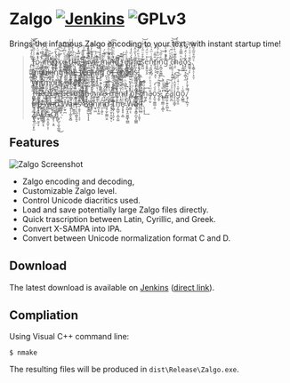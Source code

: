 Zalgo [![Jenkins](https://img.shields.io/jenkins/s/https/ci.quantum2.xyz/job/Zalgo.svg)](https://ci.quantum2.xyz/job/Zalgo/) ![GPLv3](https://img.shields.io/badge/license-GPLv3-blue.svg)
=====

Brings the infamous Zalgo encoding to your text, with instant startup time!

>﻿̡̨͕̳͖͍̜̳͓̩̍͌̀̒͒̈͂̑ͯ̀͝ͅT̵̫̹̦̘̪͓̺̲͋ͯ͛̋̂ͨ͌̈͊͞o͛ͮ̈̐ͧ͗͐͏̯͖͕͉͡ ̧̝̥̤̥͉̞̲͓͇ͪͬ͂͆ị̸̼̙̮̯͚̘̿̆ͪ̈́͟͟͟ņ̲̻̜͎͉͈̓ͩ͒̿̔̏̆̀v̈ͦͪ̇ͦ҉̸̬̫͍̩ò̮̟͓̹̈́̔̐͞͡͡k̡̼͉̪̠̱͒̂ͨ͝e̵̫̱͖̲͇̣͑͗̀ͧ͆ͣͯͫ̄͟͟ ̧̠̪̠ͤ̅͋ͨ̍ͨ̏̚t̡̡̡̹̺̠̜̤͈̳͕̝͑͊̊͂͗̈́ͥ̎̍̕h̴̴̢̤͙͎̳̯̩ͧ͂̅͆̍͒͋̔̾͟e̵̐͒ͫ̓ͨ̆̇͏̧҉̠̞̘̞͕͓͈ ͖̩͈͕͎̽͆̌̎̂̚͞h̶̡̛̳̝̠̼̮͙͌̇ͨ̎ͩ̑i̿̂ͩ̋̓͋ͬ͏͕͔͈̗͎̻̱v͓͕̮̭̞̻̠͐̓̾ͧ̓ͧ̚̕͠e͂̎̈́͘͜͠͏͕̻̪͎̠-̡̆̂͒̾̉̽ͮ̾҉̗̬̥̪m͉̻̤̼ͬͩ̅̀́i͔̺̫͔͋͋ͧ̑͒ͫ̄͘͝͡ñ̶̷̛̖̪̘̰̟ͧ͛͋̏͐̃̊̕ͅd͐̌̇͜҉͓̝͍̩̳̳̞̺̱̀͟ ̡͓͍̖̭̝͉̱̫̀̃̃ͅŕ̳̦̼͚͓̦̜̯̋ͮ́e̸̢̨̙͚̜͈̘̍ͧ͑̋͑͟ͅp̏̀́̏̓̒͐̃̄͏̨͖̮̲͕r͓̖̄̈́̔̋̇̂͠ͅe̢̝̟͙̖̯̣̹̊ͪ̎̈̓̍̊͒s̱͍̺̏͒̊ͧ̎̍͑̒ͭ͟͝e͙̮͍͈̗̭̍͐ͥ̆̈́̋̐͟n̵̝̣̩̭̬̪̘͊̾ͥͫ͐̀ť̸̨̙͍͕̠͕̯̐͌͞ͅi̵̹̥͚̣̲͓̇ͫ́͗́̂̃̀͟n̗̱̪̗̬̬̳̆ͭ̋̑͟͝g̀̒̄ͭ̾͐͏̛̯̥̮͟͡ ̥̮͈͌̽ͪͨ͘c̵̹͈̬̠̩͙͈͖͂̎ͪͮ͒ͥ͗ͬ̑͝hͫ̓ͪ̊̀̎̏͡͏̺̗͎̣͉͇̜͕̀́ͅaͧ͛̿̅̂̊̆̊͠҉̖̜̳̰͘o̧̠̦̺͓͕̻͎̼͋̉̍̑́ͩ̅̕͝͝s͇͚͉̗̙͌ͥͩͮ̓̀͞.̨̝͇̹̠̹͙̤̹ͧ̃̊̎̅͐̏̍͌ͅ  
>Į̼̥͈̙͉̱͇̭ͬ͒͑̂͒͘ͅņ̡̣̮̞̺͕͚̞̦ͥͨ̅̕͟v̸̸̨̢͎̼̞̪͈̜̻̼̾ͤ̓͂ͬ́̚o̓ͦͦͫ͂ͮ̆̄ͦ͢͏̦͉̗͟͡k̷̠̳͓̫̹͔ͦͪ̍̈ͤ́́͝ì̷̯̥͕̗͊̊͗̒̍̔nͭ͗̄̇ͩ͆̉͝͞͏̷̙͍̤͚ĝ̨͎̝͓̯͈̅ͯ̽ ̷̧̮͈̯̱̦̺͙͑̇ͤ͒̇͗͞t̵̨̔ͩ̈ͨ̉̿͏̱̬͍̲͕̣́h̨͉̙̙͇ͨ̏̉̆ͩ́͞ê̵͈̥͚͈̪̞̖ͥ̀̂ͣ͊̅ͯ͟͝ ̵̭͖̞̼̟̗̜̒̓͂̂͠f̸̈̂͂͗̓̄͏̻̘̹̦͡ē̵̤̜͖̥̐̐̽̈ͦ̔e̘̺͕̩͈̣͚̿ͯ͒͆ͫ̈̽͂ͩ̕l̸̸̝̟̯̘̟͗͆ͦ̾̈ͣ͒̌͞i̶̘̟̭͙̯̮͇̍̒̄͆̉̀̚͡ń̬͕͎̗͔͚͒̓̃ͪ͑͛̚̕gͨ͌ͨ̊́̓̂͞͡͏͔̥̻̺͙̘ ̪̝͉̮̭̮͚͓͌̔͐͝ơ̶̴̗̝͎̪̩͔ͫͥ̑ͧ̿ͧ͐͂̚f̛̌ͪ̀͌ͭ̇ͫͩ̚҉̵̻̭̥̬̤̺̞ ̶̧̡͍͇̼͉̳̫̰͉͎̍ͯ͐ͩ̇c̮͈̝͕͔͉͂̀͂̄̑͑́́͝͠ͅḧ̌ͩ̒̈̈͊͒҉҉̸̣͔̜̞̣͚a̍͊ͬͧ̉͏̷̲̙̳̦̭̹͇͟ő̃̇̉̆ͪ́̕̕͏̤̙̫͙͇͇s̵̠̻͇̻͚͙̙͓̲̒̏̋̂͛̈̅.̻͓͓͔͎̩̍ͬ̿͌̚͝ͅ  
>W̧͙̹̰͕̏̏̃̄͂̽͝i̢̪̱̹̞̳͑̉͒̋ͧ͘͟͝ţ̻̯̗̮ͤͫ͋ͅh̤͕̝͕̼̼͓̖̥͒̇̊͘͞͞ ̧̣͙̩̳ͣͪ̈́ͥơ̙̤̬̗ͮͮ͒̄͛̉ͥ͒͂u͓̦̖̫͉͆͐̎̀t̴̡̨̙̯̩̒̽ͮ̀ ͎̥͈͑ͤͪ͛ͥ̓ͪ̑͢ǫ̵̯̤̣̤̜͎̏͐ͭ̃͛̋̋͘͘r̗̭̥̙̙͒̏̅̃̐̾̀̌̇͡ḑ̺̣̭ͫ̿̊̈̾͑eͧͤͪ͊̆̃ͫ҉͚̻̲̬̭͖͚̯͘͢r̶̨̠̩̙̤͔̠̬̍̐̓̽ͯ̒̋̅̚͠.̴͍͈͎̼̪̦̬͆̎ͦͮ̾̏͊̓͟  
>T̷̻̻͓̲̯͚͚̄ͦ̎ͧ̋̈̑ͣͮ͘h̶̨̻̫̘̟͎̭̟̘̘ͯ̃́̀͡eͧ̑̓̂ͨ̀͏̠̞͖ ̡͍̘̬̈́ͦ̑̒͂͑̅̏͆͝N̢̨̧͚̬̭̫̰̂̾̽̂ȩ̶̴̖̞͚̥̗̗̣̬̙̌ͥͭͨz̴̨̙̻̩̤̲͎͖̲ͯ͐̀̍̅̽ͧp̡̯̪̞̯͇̞̦̑̌̉ͩ͘͡ẽ̺̤̯̮̬ͮ̓ͨ̀ṛ̵̻̞̣̱͉͍̪̆̒͛͋d͔͍͎͍͇̔̽͊ͧͮͦ͜͠ͅi̴̛̳̮͚͇̇̿̏̆͋̌a̧̻͓̺̽ͭͤͧ̇ͭ͊̎̀n̵̡̠̦̭̣̂͂̽̌̆̆ͭͭ̔́͡ ̢̖͕̖̭̬̝ͣ̓̊͗̅ͦͯ̓h̘̖͖̆̄̉̑ͪ́̈̕i̮̖̬͎̔ͪ̋͒ͭͪ̀͘͜v̛̈́ͫͨ̽͋̓̾́͗͏̛̙̳̲̘͎͠e̬̹̖̰̣̻͍̲͊͂̍ͪ̕͢͠-̵̙̱̫͚̜̹ͣ̓ͧͬm̱̣͉͇͉͍̻̲͉͌̃̑͛ͮͧ̋̋̀i̵͓̠̬̰̒̓̆̈ͥ͘n̨͙̯͚̓̎̑̐͊͌ͤ̂́́d̨͙̩̦̙̲̒͂̎͐ͪ̿̎ ̡͓̯̣̘̠̂ͯ͑ͯͫ̌̈̎͞o̧ͯͨͮͪͩ̿̿͐҉͏̲̥̪̹͔̥f̴̢͉̺͇̮͔̖̑̈́̍ͩͨ̕͡ ̣̲͎̜̰̣̙ͤ̇̆̆ͤ̕͝ͅc̸͖͕̱̲͓͎ͧ̒͌̏͞h͖̗͍̐ͤ̀͌͢ǎ̴̡̭̣̬ͫͩͧͪͩͭ̅̊́o͓̼̘͚͇̲̣̯ͣͩ̓͡s̷̖̭̥ͤͭ̄̐̄ͫͧ̚͘͜͡.̡͑̏̉͑ͩ̀͢҉͕̞̖͚͇̦̝̻ͅ ̊͛̄͊͝҉̼̙̠Z̛͖̦̬̜͍̙͇͕͒͊̆̑̽͟͠a̻̮̪ͫͣͣ́ͬ́͠͞͝l̡͎̯̣̳̙̍ͣ̌̂̇ͪͨ́͡ģ̨̲̟͈̌ͯͥ͒̇ͬͮͨ̚͠o͓̺̳͂͑̇͟.̸̧̡͎̪͉̦̿̓̄̀̔ͮͮ̚̚ͅ  
>H̶̙̘̠̙͔̥̳̖͍͆̅̄͟ȅ̸̈́̋҉̵͚̰͕̮̙̳̳̳̱͞ ̷̢͈̻͈̩̰̗̙̥ͫͦͨ͊͊͜w̶̥̥̮͍̄̔̌͂͜͜͜h̶̴̙̲̥ͪͣͧͭ͡͡o̢̨̝̗̖̤̮̙̥̎͐ͪ͊ͪ̅̈́ͣ̇͘͝ ̡̛̲͚̝̽ͧ̂ͧ̿̓ͨ̚W̴̗̫̟̪̌͆͑͆ą̦̖͎͚͓̬̻ͨ̃ͨ̋͘i̵̦̫͇̯͈͗ͭ͆͐ͬͭͣͧ͝ͅt̶̽͌́͆̚͡͏̙̦͔̲͔̻̟̭͓͡ș̷̫̥̹̜̣͔͕͒͐ͤͬ͊͟͞ͅ ͒͗ͩ͛ͪ́̕͏̼̤̹̼̩̖̥͖B̸̎͗ͧͣͥͪ̍ͦ̑҉̳͙̳̺̝͎͎̝ę̴̲̬̖̟̒ͣ́̓́h̫͉͖́ͦͤ̀̕͢i̸̪͎͙͚ͯ̉́n̴͕̣̯͈̝ͬͩ͛͜͡ḑ̧̛̫̗͚̳̤̭̌́̈̌͐̔ͨ͛ͬ͡ ̷̨̘̠̬̜̭̮͓̂̋̊̏́̀́͝ͅȚ̺̹͕͎̤̗͕̂͒ͭ͋̏͌̐͢h̡͚̺̜͔̪̝͚͗̍̄ͭͫ̓ͅe̡̝̟̟͙̺ͤ͗̒͐ͥ̍̀̀͜ ̢̺͙̭̫͈͇̟̪͇ͫ̂ͥͤͪͬ͆̀͘W̴͚̫̣͔̍͌͋ͪͤͩ́̀ͅą̷͈͓͇̗̪̞̜̻̳ͨͫ͆ͬ̄͢͝ḽ̗̩̦̣̦̯̥̜̃ͭ̒ͧ̊̊ͫͤ͝l̷̴̨̘͖̹̎̎ͩ͒ͫͪ̊̈͞.̩̦͓͎́̒̉̇͌͘̕͢  
>Z̸̢̖͍̦̫͔̙͈̐ͮ̑ͪͣ̀͢ͅẲ̷̼̟͈̘͙̃ͩ̈́̌ͣ͑̅́͠L̴͍̯̭̯͔̖̄̿̈́ͣ͑ͅG̷͔̼͙̫̱̦͎̜̈́̌ͬ̐̊͑͛ͭ͘͢͢O̧̨̹͙͈͂́̍̈̍͞!ͤͮ̇̊̿̾ͨ҉͉̙̺͔̼͙̲͚͜

## Features

![Zalgo Screenshot](https://quantum2.xyz/wp-content/uploads/2017/07/Zalgo.png)

* Zalgo encoding and decoding,
* Customizable Zalgo level.
* Control Unicode diacritics used.
* Load and save potentially large Zalgo files directly.
* Quick trascription between Latin, Cyrillic, and Greek.
* Convert X-SAMPA into IPA.
* Convert between Unicode normalization format C and D.

## Download

The latest download is available on [Jenkins](https://ci.quantum2.xyz/job/Zalgo/) ([direct link](https://ci.quantum2.xyz/job/Zalgo/lastSuccessfulBuild/artifact/dist/Release/Zalgo.exe)).

## Compliation

Using Visual C++ command line:

```
$ nmake
```

The resulting files will be produced in `dist\Release\Zalgo.exe`.
